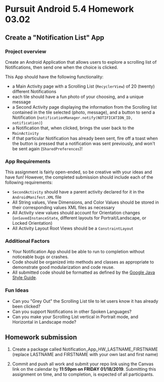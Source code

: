 # Pursuit Android 5.4 Homework 03.02

## Create a "Notification List" App

### Project overview

Create an Android Application that allows users to explore a scrolling list of Notifications, then send one when the choice is clicked.

This App should have the following functionality:

* a Main Activity page with a Scrolling List (`RecyclerView`) of 20 (twenty) different Notifications
* each tile should have a fun photo of your choosing, and a unique message
* a Second Activity page displaying the information from the Scrolling list contained in the tile selected (photo, message), and a button to send a Notification (`notificationManager.notify(NOTIFICATION_ID, notification)`)
* a Notification that, when clicked, brings the user back to the `MainActivity`
* if that particular Notification has already been sent, fire off a toast when the button is pressed that a notification was sent previously, and won't be sent again (`SharedPreferences`)!

### App Requirements

This assignment is fairly open-ended, so be creative with your ideas and have fun! However, the completed submission should include each of the following requirements:
* `SecondActivity` should have a parent activity declared for it in the `AndroidManifest.XML` file
* All String values, View Dimensions, and Color Values should be stored in their corresponding values XML files as necessary
* All Activity view values should account for Orientation changes (`onSavedInstanceState`, different layouts for Portrait/Landscape, or Locked Orientation)
* All Activity Layout Root Views should be a `ConstraintLayout`

### Additional Factors

- Your Notification App should be able to run to completion without noticeable bugs or crashes.
- Code should be organized into methods and classes as appropriate to demonstrate good modularization and code reuse.
- All submitted code should be formatted as defined by the [Google Java Style Guide](https://google.github.io/styleguide/javaguide.html).

### Fun Ideas 

* Can you "Grey Out" the Scrolling List tile to let users know it has already been clicked?
* Can you support Notifications in other Spoken Languages?
* Can you make your Scrolling List vertical in Portrait mode, and Horizontal in Landscape mode?

## Homework submission

1. Create a package called Notification_App_HW_LASTNAME_FIRSTNAME (replace LASTNAME and FIRSTNAME with your own last and first name)

2. Commit and push all work and submit your repo link using the Canvas link on the calendar by **11:59pm on FRIDAY 01/18/2019**. Submitting this assignment on time, and to completion, is expected of all participants.

